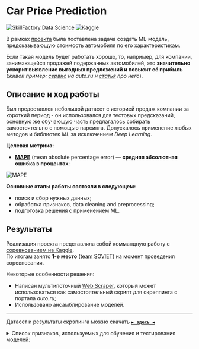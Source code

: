 # Car Price Prediction
[![SkillFactory Data Science](https://img.shields.io/badge/SF-Data%20Science-brightgreen)](https://skillfactory.ru/data-science)
[![Kaggle](https://img.shields.io/badge/-Kaggle-34b6ef?logo=Kaggle&logoColor=white)](https://www.kaggle.com/c/sf-dl-car-classification)


В рамках [проекта](https://www.kaggle.com/c/sf-dst-car-price) была поставлена задача создать ML-модель, предсказывающую стоимость автомобиля по его характеристикам.

Если такая модель будет работать хорошо, то, например, для компании, занимающейся продажей подержанных автомобилей, это **значительно ускорит выявление выгодных предложений и повысит её прибыль** (_живой пример: [сервис](https://auto.ru/cars/evaluation/) на *auto.ru* и [статья](https://vc.ru/transport/29899-avto-ru-zapustil-besplatnyy-servis-dlya-ocenki-stoimosti-avtomobilya) про него_).

## Описание и ход работы

Был предоставлен небольшой датасет с историей продаж компании за короткий период - он использовался для тестовых предсказаний, основную же обучающую часть предлагалось собирать самостоятельно с помощью парсинга. Допускалось применение любых методов и библиотек *ML* за исключением *Deep Learning*.

**Целевая метрика:**
- **[MAPE](http://en.wikipedia.org/wiki/Mean_absolute_percentage_error)** (mean absolute percentage error) — **средняя абсолютная ошибка в процентах**:

![MAPE](https://telegra.ph/file/78bbd99f5562ae6a69afa.png)

**Основные этапы работы состояли в следующем:**
- поиск и сбор нужных данных;
- обработка признаков, data cleaning and preprocessing;
- подготовка решения с применением ML.

## Результаты

Реализация проекта представляла собой коммандную работу с [соревнованием на Kaggle](https://www.kaggle.com/c/sf-dst-car-price).  
По итогам занято **1-е место** ([team SOVIET](https://www.kaggle.com/c/sf-dst-car-price/leaderboard)) на момент проведения соревнования.

Некоторые особенности решения:
- Написан мультипоточный [Web Scraper](https://github.com/macsunmood/SkillFactory_RDS/tree/master/Project%203.%20Car%20Price%20Prediction/Scraper), который может использоваться как самостоятельный скрипт для скрэппинга с портала _auto.ru_;
- Использовано ансамблирование моделей.

---

Датасет и результаты скрэпинга можно скачать **[`▶ здесь ◀`](https://drive.google.com/drive/folders/1D5wDknF2W-zh2ZcKj7KG3zzBX5Xthjm7)**

<details>
<summary>Список признаков, используемых для обучения и тестирования моделей:</summary>
  
- `bodyType` — тип кузова автомобиля
- `brand` — марка автомобиля
- `color` — цвет автомобиля
- `fuelType` — вид топлива
- `modelDate` — год выхода модели автомобиля
- `name` — contains information from several other columns (engineDisplacement, enginePower) plus some piece of a model reference, but not in every case
- `numberOfDoors` — количество дверей в авто
- `productionDate` — год выпуска конкретного автомобиля
- `vehicleConfiguration` — конфигурация автомобиля
- `vehicleTransmission` — тип трансмиссии
- `engineDisplacement` — объем двигателя
- `enginePower` — мощность двигателя
- `description` — описание к объявлению, оставленное владельцем
- `mileage` — общее расстояние, пройденное автомобилем
- `Комплектация` — перечень автомобильного оборудования
- `Привод` — тип трансмиссии
- `Руль` — сторона, на которой находится руль
- `Состояние` — состояние автомобиля
- `Владельцы` — количество владельцев, которые были у авто
- `ПТС` — тип документов на автомобиль (оригинал или дубликат)
- `Таможня` — был ли автомобиль растаможен
- `Владение` — длительность владения последним владельцем

</details>
